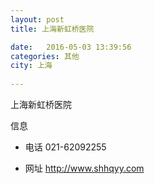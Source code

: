```yaml
--- 
layout: post 
title: 上海新虹桥医院

date:   2016-05-03 13:39:56 
categories: 其他  
city: 上海
  
--- 
```

   
上海新虹桥医院

信息
 - 电话 021-62092255

 - 网址 http://www.shhqyy.com



